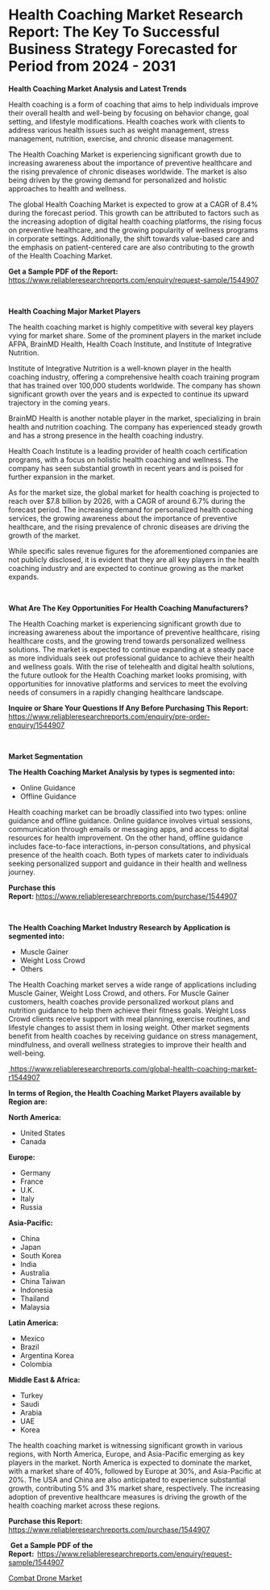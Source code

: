 <p><h1>Health Coaching Market Research Report: The Key To Successful Business Strategy Forecasted for Period from 2024 - 2031</h1></p><p><strong>Health Coaching Market Analysis and Latest Trends</strong></p>
<p><p>Health coaching is a form of coaching that aims to help individuals improve their overall health and well-being by focusing on behavior change, goal setting, and lifestyle modifications. Health coaches work with clients to address various health issues such as weight management, stress management, nutrition, exercise, and chronic disease management.</p><p>The Health Coaching Market is experiencing significant growth due to increasing awareness about the importance of preventive healthcare and the rising prevalence of chronic diseases worldwide. The market is also being driven by the growing demand for personalized and holistic approaches to health and wellness.</p><p>The global Health Coaching Market is expected to grow at a CAGR of 8.4% during the forecast period. This growth can be attributed to factors such as the increasing adoption of digital health coaching platforms, the rising focus on preventive healthcare, and the growing popularity of wellness programs in corporate settings. Additionally, the shift towards value-based care and the emphasis on patient-centered care are also contributing to the growth of the Health Coaching Market.</p></p>
<p><strong>Get a Sample PDF of the Report:&nbsp;</strong> <a href="https://www.reliableresearchreports.com/enquiry/request-sample/1544907">https://www.reliableresearchreports.com/enquiry/request-sample/1544907</a></p>
<p>&nbsp;</p>
<p><strong>Health Coaching Major Market Players</strong></p>
<p><p>The health coaching market is highly competitive with several key players vying for market share. Some of the prominent players in the market include AFPA, BrainMD Health, Health Coach Institute, and Institute of Integrative Nutrition.</p><p>Institute of Integrative Nutrition is a well-known player in the health coaching industry, offering a comprehensive health coach training program that has trained over 100,000 students worldwide. The company has shown significant growth over the years and is expected to continue its upward trajectory in the coming years.</p><p>BrainMD Health is another notable player in the market, specializing in brain health and nutrition coaching. The company has experienced steady growth and has a strong presence in the health coaching industry.</p><p>Health Coach Institute is a leading provider of health coach certification programs, with a focus on holistic health coaching and wellness. The company has seen substantial growth in recent years and is poised for further expansion in the market.</p><p>As for the market size, the global market for health coaching is projected to reach over $7.8 billion by 2026, with a CAGR of around 6.7% during the forecast period. The increasing demand for personalized health coaching services, the growing awareness about the importance of preventive healthcare, and the rising prevalence of chronic diseases are driving the growth of the market.</p><p>While specific sales revenue figures for the aforementioned companies are not publicly disclosed, it is evident that they are all key players in the health coaching industry and are expected to continue growing as the market expands.</p></p>
<p>&nbsp;</p>
<p><strong>What Are The Key Opportunities For Health Coaching Manufacturers?</strong></p>
<p><p>The Health Coaching market is experiencing significant growth due to increasing awareness about the importance of preventive healthcare, rising healthcare costs, and the growing trend towards personalized wellness solutions. The market is expected to continue expanding at a steady pace as more individuals seek out professional guidance to achieve their health and wellness goals. With the rise of telehealth and digital health solutions, the future outlook for the Health Coaching market looks promising, with opportunities for innovative platforms and services to meet the evolving needs of consumers in a rapidly changing healthcare landscape.</p></p>
<p><strong>Inquire or Share Your Questions If Any Before Purchasing This Report:</strong> <a href="https://www.reliableresearchreports.com/enquiry/pre-order-enquiry/1544907">https://www.reliableresearchreports.com/enquiry/pre-order-enquiry/1544907</a></p>
<p>&nbsp;</p>
<p><strong>Market Segmentation</strong></p>
<p><strong>The Health Coaching Market Analysis by types is segmented into:</strong></p>
<p><ul><li>Online Guidance</li><li>Offline Guidance</li></ul></p>
<p><p>Health coaching market can be broadly classified into two types: online guidance and offline guidance. Online guidance involves virtual sessions, communication through emails or messaging apps, and access to digital resources for health improvement. On the other hand, offline guidance includes face-to-face interactions, in-person consultations, and physical presence of the health coach. Both types of markets cater to individuals seeking personalized support and guidance in their health and wellness journey.</p></p>
<p><strong>Purchase this Report:&nbsp;</strong><a href="https://www.reliableresearchreports.com/purchase/1544907">https://www.reliableresearchreports.com/purchase/1544907</a></p>
<p>&nbsp;</p>
<p><strong>The Health Coaching Market Industry Research by Application is segmented into:</strong></p>
<p><ul><li>Muscle Gainer</li><li>Weight Loss Crowd</li><li>Others</li></ul></p>
<p><p>The Health Coaching market serves a wide range of applications including Muscle Gainer, Weight Loss Crowd, and others. For Muscle Gainer customers, health coaches provide personalized workout plans and nutrition guidance to help them achieve their fitness goals. Weight Loss Crowd clients receive support with meal planning, exercise routines, and lifestyle changes to assist them in losing weight. Other market segments benefit from health coaches by receiving guidance on stress management, mindfulness, and overall wellness strategies to improve their health and well-being.</p></p>
<p><a href="https://www.reliableresearchreports.com/global-health-coaching-market-r1544907">&nbsp;https://www.reliableresearchreports.com/global-health-coaching-market-r1544907</a></p>
<p><strong>In terms of Region, the Health Coaching Market Players available by Region are:</strong></p>
<p>
    <p> <strong> North America: </strong>
        <ul>
            <li>United States</li>
            <li>Canada</li>
        </ul>
        </p> 
    <p> <strong> Europe: </strong>
        <ul>
            <li>Germany</li>
            <li>France</li>
            <li>U.K.</li>
            <li>Italy</li>
            <li>Russia</li>
        </ul>
        </p> 
    <p> <strong> Asia-Pacific: </strong>
        <ul>
            <li>China</li>
            <li>Japan</li>
            <li>South Korea</li>
            <li>India</li>
            <li>Australia</li>
            <li>China Taiwan</li>
            <li>Indonesia</li>
            <li>Thailand</li>
            <li>Malaysia</li>
        </ul>
        </p> 
    <p> <strong> Latin America: </strong>
        <ul>
            <li>Mexico</li>
            <li>Brazil</li>
            <li>Argentina Korea</li>
            <li>Colombia</li>
        </ul>
        </p> 
    <p> <strong> Middle East & Africa: </strong>
        <ul>
            <li>Turkey</li>
            <li>Saudi</li>
            <li>Arabia</li>
            <li>UAE</li>
            <li>Korea</li>
        </ul>
    </p>
    </p>
<p><p>The health coaching market is witnessing significant growth in various regions, with North America, Europe, and Asia-Pacific emerging as key players in the market. North America is expected to dominate the market, with a market share of 40%, followed by Europe at 30%, and Asia-Pacific at 20%. The USA and China are also anticipated to experience substantial growth, contributing 5% and 3% market share, respectively. The increasing adoption of preventive healthcare measures is driving the growth of the health coaching market across these regions.</p></p>
<p><strong>Purchase this Report: </strong><a href="https://www.reliableresearchreports.com/purchase/1544907">https://www.reliableresearchreports.com/purchase/1544907</a></p>
<p>&nbsp;<strong>Get a Sample PDF of the Report:&nbsp;&nbsp;</strong><a href="https://www.reliableresearchreports.com/enquiry/request-sample/1544907">https://www.reliableresearchreports.com/enquiry/request-sample/1544907</a></p>
<p><strong></strong></p>
<p><p><a href="https://github.com/mabutironaldo/Market-Research-Report-List-4/blob/main/combat-drone-market.md">Combat Drone Market</a></p></p>